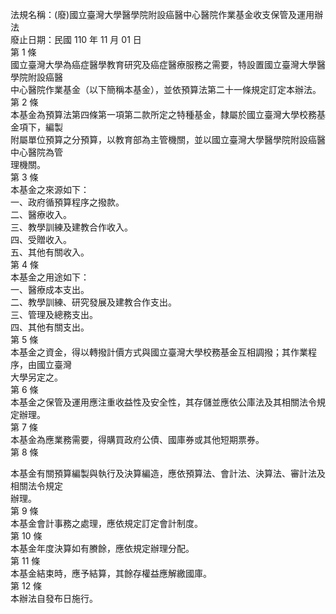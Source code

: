 法規名稱：(廢)國立臺灣大學醫學院附設癌醫中心醫院作業基金收支保管及運用辦法  
廢止日期：民國 110 年 11 月 01 日  
第 1 條  
國立臺灣大學為癌症醫學教育研究及癌症醫療服務之需要，特設置國立臺灣大學醫學院附設癌醫  
中心醫院作業基金（以下簡稱本基金），並依預算法第二十一條規定訂定本辦法。  
第 2 條  
本基金為預算法第四條第一項第二款所定之特種基金，隸屬於國立臺灣大學校務基金項下，編製  
附屬單位預算之分預算，以教育部為主管機關，並以國立臺灣大學醫學院附設癌醫中心醫院為管  
理機關。  
第 3 條  
本基金之來源如下：  
一、政府循預算程序之撥款。  
二、醫療收入。  
三、教學訓練及建教合作收入。  
四、受贈收入。  
五、其他有關收入。  
第 4 條  
本基金之用途如下：  
一、醫療成本支出。  
二、教學訓練、研究發展及建教合作支出。  
三、管理及總務支出。  
四、其他有關支出。  
第 5 條  
本基金之資金，得以轉撥計價方式與國立臺灣大學校務基金互相調撥；其作業程序，由國立臺灣  
大學另定之。  
第 6 條  
本基金之保管及運用應注重收益性及安全性，其存儲並應依公庫法及其相關法令規定辦理。  
第 7 條  
本基金為應業務需要，得購買政府公債、國庫券或其他短期票券。  
第 8 條  


本基金有關預算編製與執行及決算編造，應依預算法、會計法、決算法、審計法及相關法令規定  
辦理。  
第 9 條  
本基金會計事務之處理，應依規定訂定會計制度。  
第 10 條  
本基金年度決算如有賸餘，應依規定辦理分配。  
第 11 條  
本基金結束時，應予結算，其餘存權益應解繳國庫。  
第 12 條  
本辦法自發布日施行。  


